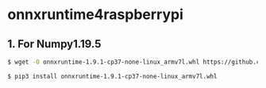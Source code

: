 # onnxruntime4raspberrypi
## 1. For Numpy1.19.5
```bash
$ wget -O onnxruntime-1.9.1-cp37-none-linux_armv7l.whl https://github.com/PINTO0309/onnxruntime4raspberrypi/releases/download/v1.9.1/onnxruntime-1.9.1-cp37-none-linux_armv7l.whl_np1195

$ pip3 install onnxruntime-1.9.1-cp37-none-linux_armv7l.whl
```
